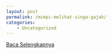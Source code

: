 ```yaml
---
layout: post
permalink: /mimpi-melihat-singa-gajah/
categories:
    - Uncategorized
---
```


[Baca Selengkapnya](/08)